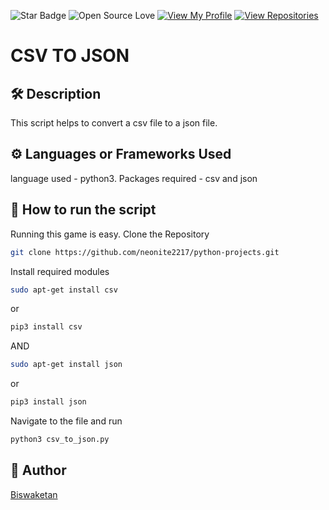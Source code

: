 ![Star Badge](https://img.shields.io/static/v1?label=%F0%9F%8C%9F&message=If%20Useful&style=style=flat&color=BC4E99)
![Open Source Love](https://badges.frapsoft.com/os/v1/open-source.svg?v=103)
[![View My Profile](https://img.shields.io/badge/View-My_Profile-green?logo=GitHub)](https://github.com/neonite2217)
[![View Repositories](https://img.shields.io/badge/View-My_Repositories-blue?logo=GitHub)](https://github.com/neonite2217?tab=repositories)

# CSV TO JSON

## 🛠️ Description
This script helps to convert a csv file to a json file.

## ⚙️ Languages or Frameworks Used
language used - python3.
Packages required - csv and json

## 🌟 How to run the script
Running this game is easy.
Clone the Repository
```sh
git clone https://github.com/neonite2217/python-projects.git
```
Install required modules
```sh
sudo apt-get install csv
```
or
```sh
pip3 install csv
```
AND
```sh
sudo apt-get install json
```
or
```sh
pip3 install json
```
Navigate to the file and run 
```sh
python3 csv_to_json.py
```

## 🤖 Author
[Biswaketan](https://github.com/neonite2217/)
